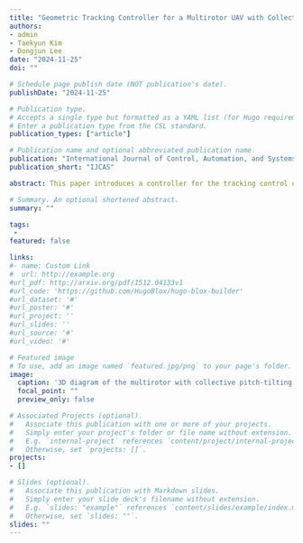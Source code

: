 ```yaml
---
title: "Geometric Tracking Controller for a Multirotor UAV with Collective Pitch-Tilting"
authors:
- admin
- Taekyun Kim
- Dongjun Lee
date: "2024-11-25"
doi: ""

# Schedule page publish date (NOT publication's date).
publishDate: "2024-11-25"

# Publication type.
# Accepts a single type but formatted as a YAML list (for Hugo requirements).
# Enter a publication type from the CSL standard.
publication_types: ["article"]

# Publication name and optional abbreviated publication name.
publication: "International Journal of Control, Automation, and Systems"
publication_short: "IJCAS"

abstract: This paper introduces a controller for the tracking control of a multirotor UAV with collective pitch tilting, which is capable of generating three-dimensional torque and thrusts in both the upward and forward directions of the vehicle. This vehicle design offers several advantages over traditional multirotors, including the ability to exert a frontal force without changing attitude, which is beneficial for aerial manipulation, and the capability to orient the front of the vehicle in any direction, making it ideal for surveillance applications. We show that the system dynamics of the multirotor with collective pitch-tilting is differentially flat with its center of mass position, yaw angle, and pitch angle being the flat outputs. To track trajectories of the flat outputs, we propose a geometric tracking controller based on the nonlinear SE(3) dynamics of the vehicle, which makes the controller free of linearization errors and singularities. The controller exhibits desirable closed-loop properties, with the ability to recover from a near-inverted attitude, which is proven using Lyapunov analysis. A numerical simulation of the controller showcases the stability and efficacy of the proposed controller.

# Summary. An optional shortened abstract.
summary: ""

tags:
 - 
featured: false

links:
#- name: Custom Link
#  url: http://example.org
#url_pdf: http://arxiv.org/pdf/1512.04133v1
#url_code: 'https://github.com/HugoBlox/hugo-blox-builder'
#url_dataset: '#'
#url_poster: '#'
#url_project: ''
#url_slides: ''
#url_source: '#'
#url_video: '#'

# Featured image
# To use, add an image named `featured.jpg/png` to your page's folder. 
image:
  caption: '3D diagram of the multirotor with collective pitch-tilting'
  focal_point: ""
  preview_only: false

# Associated Projects (optional).
#   Associate this publication with one or more of your projects.
#   Simply enter your project's folder or file name without extension.
#   E.g. `internal-project` references `content/project/internal-project/index.md`.
#   Otherwise, set `projects: []`.
projects:
- []

# Slides (optional).
#   Associate this publication with Markdown slides.
#   Simply enter your slide deck's filename without extension.
#   E.g. `slides: "example"` references `content/slides/example/index.md`.
#   Otherwise, set `slides: ""`.
slides: ""
---
```


<!-- {{% callout note %}}
Create your slides in Markdown - click the *Slides* button to check out the example.
{{% /callout %}} -->

<!-- Add the publication's **full text** or **supplementary notes** here. You can use rich formatting such as including [code, math, and images](https://docs.hugoblox.com/content/writing-markdown-latex/). -->
